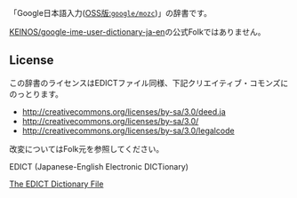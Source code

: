 「Google日本語入力([OSS版:`google/mozc`](https://github.com/google/mozc))」の辞書です。

[KEINOS/google-ime-user-dictionary-ja-en](https://github.com/KEINOS/google-ime-user-dictionary-ja-en)の公式Folkではありません。

## License

この辞書のライセンスはEDICTファイル同様、下記クリエイティブ・コモンズにのっとります。

- http://creativecommons.org/licenses/by-sa/3.0/deed.ja
- http://creativecommons.org/licenses/by-sa/3.0/
- http://creativecommons.org/licenses/by-sa/3.0/legalcode

改変についてはFolk元を参照してください。

EDICT (Japanese-English Electronic DICTionary)

[The EDICT Dictionary File](http://www.edrdg.org/jmdict/edict.html)
